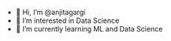 - 👋 Hi, I’m @anjitagargi
- 👀 I’m interested in Data Science
- 🌱 I’m currently learning ML and Data Science 



<!---
anjitagargi/anjitagargi is a ✨ special ✨ repository because its `README.md` (this file) appears on your GitHub profile.
You can click the Preview link to take a look at your changes.
--->
